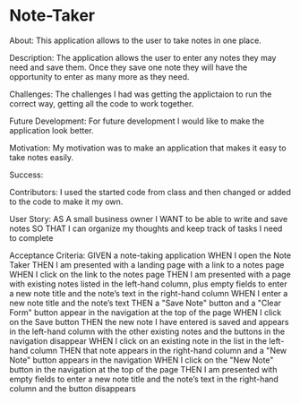 # Note-Taker

About:
This application allows to the user to take notes in one place.

Description:
The application allows the user to enter any notes they may need and save them. Once they save one note they will have the opportunity to enter as many more as they need.

Challenges:
The challenges I had was getting the applictaion to run the correct way, getting all the code to work together.

Future Development:
For future development I would like to make the application look better.

Motivation:
My motivation was to make an application that makes it easy to take notes easily.

Success:

Contributors:
I used the started code from class and then changed or added to the code to make it my own.

User Story:
AS A small business owner
I WANT to be able to write and save notes
SO THAT I can organize my thoughts and keep track of tasks I need to complete

Acceptance Criteria:
GIVEN a note-taking application
WHEN I open the Note Taker
THEN I am presented with a landing page with a link to a notes page
WHEN I click on the link to the notes page
THEN I am presented with a page with existing notes listed in the left-hand column, plus empty fields to enter a new note title and the note’s text in the right-hand column
WHEN I enter a new note title and the note’s text
THEN a "Save Note" button and a "Clear Form" button appear in the navigation at the top of the page
WHEN I click on the Save button
THEN the new note I have entered is saved and appears in the left-hand column with the other existing notes and the buttons in the navigation disappear
WHEN I click on an existing note in the list in the left-hand column
THEN that note appears in the right-hand column and a "New Note" button appears in the navigation
WHEN I click on the "New Note" button in the navigation at the top of the page
THEN I am presented with empty fields to enter a new note title and the note’s text in the right-hand column and the button disappears